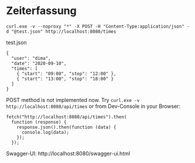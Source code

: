 # Zeiterfassung

`curl.exe -v --noproxy "*" -X POST -H "Content-Type:application/json" -d "@test.json" http://localhost:8080/times`

test.json
```
{
  "user": "dima",
  "date": "2020-09-10",
  "times": [
    { "start": "09:00", "stop": "12:00" },
    { "start": "13:00", "stop": "18:00" }
  ]
}
```

POST method is not implemented now. Try `curl.exe -v http://localhost:8080/api/times` or from Dev-Console in your Browser:
```
fetch("http://localhost:8080/api/times").then(
  function (response) {
    response.json().then(function (data) {
      console.log(data);
    });
  });
```

Swagger-UI:  http://localhost:8080/swagger-ui.html
